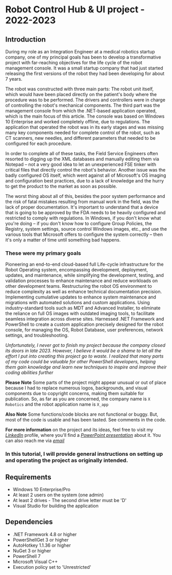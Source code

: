 # Robot Control Hub & UI project - 2022-2023
## Introduction
During my role as an Integration Engineer at a medical robotics startup company, one of my principal goals has been to develop a transformative project with far-reaching objectives for the life cycle of the robot management console. It was a small startup company that had just started releasing the first versions of the robot they had been developing for about 7 years.

The robot was constructed with three main parts: The robot unit itself, which would have been placed directly on the patient's body where the procedure was to be performed. The drivers and controllers were in charge of controlling the robot's mechanical components. The third part was the management console from which the .NET-based application operated, which is the main focus of this article. The console was based on Windows 10 Enterprise and worked completely offline, due to regulations. The application that operated the robot was in its early stages and was missing many key components needed for complete control of the robot, such as CT scanners, new needles, and different parameters that needed to be configured for each procedure.

In order to complete all of these tasks, the Field Service Engineers often resorted to digging up the XML databases and manually editing them via Notepad – not a very good idea to let an unexperienced FSE tinker with critical files that directly control the robot's behavior. Another issue was the badly configured OS itself, which went against all of Microsoft's OS imaging and configuration best practices, due to a lack of knowledge and the hurry to get the product to the market as soon as possible.

The worst thing about all of this, besides the poor system performance and the risk of fatal mistakes resulting from manual work in the field, was the lack of proper documentation. It's important to understand that a device that is going to be approved by the FDA needs to be heavily configured and restricted to comply with regulations. In Windows, if you don't know what you're doing – if you don't know how to configure Group Policies, the Registry, system settings, source control Windows images, etc., and use the various tools that Microsoft offers to configure the system correctly – then it's only a matter of time until something bad happens. 

### These were my primary goals
Pioneering an end-to-end cloud-based full Life-cycle infrastructure for the Robot Operating system, encompassing development, deployment, updates, and maintenance, while simplifying the development, testing, and validation processes to enhance maintenance and reduce workloads on other development teams.
Restructuring the robot OS environment to reduce complexity as well as enhance technical documentation precision.
Implementing cumulative updates to enhance system maintenance and migrations with automated solutions and custom applications. Using industry-standard tools such as MDT and Advanced Installer, to eliminate the reliance on full OS images with outdated imaging tools, to facilitate seamless integration across diverse sites.
Harnessed .NET Framework and PowerShell to create a custom application precisely designed for the robot console, for managing the OS, Robot Database, user preferences, network settings, and troubleshooting.

*Unfortunately, I never got to finish my project because the company closed its doors in late 2023. However, I believe it would be a shame to let all the effort I put into creating this project go to waste. I realized that many parts of my code could be valuable for other PowerShell developers, helping them gain knowledge and learn new techniques to inspire and improve their coding abilities further*  

**Please Note** Some parts of the project might appear unusual or out of place because I had to replace numerous logos, backgrounds, and visual components due to copyright concerns, making them suitable for publication.
So, as far as you are concerned, the company name is ```X Robotics``` and the robot application name is ```X_app```

**Also Note** Some functions/code blocks are not functional or buggy. But, most of the code is usable and has been tasted. See comments in the code.

**For more information** on the project and its ideas, feel free to visit my *[LinkedIn](https://www.linkedin.com/in/gal-rozman/)* profile, where you'll find a *[PowerPoint presentation](https://www.linkedin.com/in/gal-rozman/overlay/1635539223012/single-media-viewer/?type=DOCUMENT&profileId=ACoAADb0dEgB0XA9XqaC5tDpiGjRjleHqSenoq8)* about it. You can also reach me via *[email](gal8156@gmail.com)*

### In this tutorial, I will provide general instructions on setting up and operating the project as originally intended. 

## Requirements
- Windows 10 Enterprise/Pro
- At least 2 users on the system (one admin)
- At least 2 drives - The second drive letter must be 'D'
- Visual Studio for building the application

## Dependencies 
- .NET Framework 4.8 or higher
- PowerShellGet 3 or higher
- AutoHotkey 1.1.36 or higher
- NuGet 3 or higher
- PowerShell 7
- Microsoft Visual C++
- Execution policy set to 'Unrestricted'

